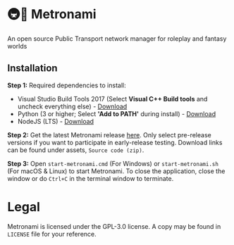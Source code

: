 # 🚇🌊 Metronami
An open source Public Transport network manager for roleplay and fantasy worlds
 
## Installation
**Step 1:** Required dependencies to install:
- Visual Studio Build Tools 2017 (Select **Visual C++ Build tools** and uncheck everything else) - [Download](https://visualstudio.microsoft.com/downloads)
- Python (3 or higher; Select **'Add to PATH'** during install) - [Download](https://www.python.org/downloads/)
- NodeJS (LTS) - [Download](https://nodejs.org/en/)

**Step 2:** Get the latest Metronami release [here](https://github.com/hiyamashu/Metronami/releases). Only select pre-release versions if you want to participate in early-release testing. Download links can be found under assets, `Source code (zip)`.

**Step 3:** Open `start-metronami.cmd` (For Windows) or `start-metronami.sh` (For macOS & Linux) to start Metronami. To close the application, close the window or do `Ctrl+C` in the terminal window to terminate.

# Legal
Metronami is licensed under the GPL-3.0 license. A copy may be found in `LICENSE` file for your reference.
